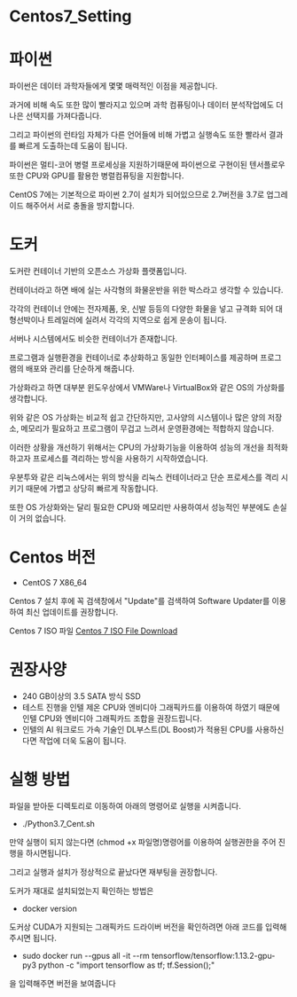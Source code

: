 # Centos7_Setting

# 파이썬

파이썬은 데이터 과학자들에게 몇몇 매력적인 이점을 제공합니다.

과거에 비해 속도 또한 많이 빨라지고 있으며 과학 컴퓨팅이나 데이터 분석작업에도 더 나은 선택지를 가져다줍니다.

그리고 파이썬의 런타임 자체가 다른 언어들에 비해 가볍고 실행속도 또한 빨라서 결과를 빠르게 도출하는데 도움이 됩니다.

파이썬은 멀티-코어 병렬 프로세싱을 지원하기때문에 파이썬으로 구현이된 텐서플로우 또한 CPU와 GPU를 활용한 병렬컴퓨팅을 지원합니다.

CentOS 7에는 기본적으로 파이썬 2.7이 설치가 되어있으므로 2.7버전을 3.7로 업그레이드 해주어서 서로 충돌을 방지합니다.

# 도커

도커란 컨테이너 기반의 오픈소스 가상화 플랫폼입니다.

컨테이너라고 하면 배에 실는 사각형의 화물운반을 위한 박스라고 생각할 수 있습니다.

각각의 컨테이너 안에는 전자제품, 옷, 신발 등등의 다양한 화물을 넣고 규격화 되어 대형선박이나 트레일러에 실려서 각각의 지역으로 쉽게 운송이 됩니다.

서버나 시스템에서도 비슷한 컨테이너가 존재합니다.

프로그램과 실행환경을 컨테이너로 추상화하고 동일한 인터페이스를 제공하며 프로그램의 배포와 관리를 단순하게 해줍니다.

가상화라고 하면 대부분 윈도우상에서 VMWare나 VirtualBox와 같은 OS의 가상화를 생각합니다.

위와 같은 OS 가상화는 비교적 쉽고 간단하지만, 고사양의 시스템이나 많은 양의 저장소, 메모리가 필요하고 프로그램이 무겁고 느려서 운영환경에는 적합하지 않습니다.

이러한 상황을 개선하기 위해서는 CPU의 가상화기능을 이용하여 성능의 개선을 최적화 하고자 프로세스를 격리하는 방식을 사용하기 시작하였습니다.

우분투와 같은 리눅스에서는 위의 방식을 리눅스 컨테이너라고 단순 프로세스를 격리 시키기 때문에 가볍고 상당히 빠르게 작동합니다.

또한 OS 가상화와는 달리 필요한 CPU와 메모리만 사용하여서 성능적인 부분에도 손실이 거의 없습니다.

# Centos 버전
- CentOS 7 X86_64

Centos 7 설치 후에 꼭 검색창에서 "Update"를 검색하여 Software Updater를 이용하여 최신 업데이트를 권장합니다.

Centos 7 ISO 파일 [Centos 7 ISO File Download](http://isoredirect.centos.org/centos/7/isos/x86_64/)

# 권장사양

- 240 GB이상의 3.5 SATA 방식 SSD
- 테스트 진행을 인텔 제온 CPU와 엔비디아 그래픽카드를 이용하여 하였기 때문에 인텔 CPU와 엔비디아 그래픽카드 조합을 권장드립니다.
- 인텔의 AI 워크로드 가속 기술인 DL부스트(DL Boost)가 적용된 CPU를 사용하신다면 작업에 더욱 도움이 됩니다. 

# 실행 방법
파일을 받아둔 디렉토리로 이동하여 아래의 명령어로 실행을 시켜줍니다.

-  ./Python3.7_Cent.sh

만약 실행이 되지 않는다면 (chmod +x 파일명)명령어를 이용하여 실행권한을 주어 진행을 하시면됩니다.

그리고 실행과 설치가 정상적으로 끝났다면 재부팅을 권장합니다.

도커가 재대로 설치되었는지 확인하는 방법은
 
 - docker version
 
 도커상 CUDA가 지원되는 그래픽카드 드라이버 버전을 확인하려면 아래 코드를 입력해주시면 됩니다.
 
- sudo docker run --gpus all -it --rm tensorflow/tensorflow:1.13.2-gpu-py3  python -c "import tensorflow as tf; tf.Session();"

을 입력해주면 버전을 보여줍니다
